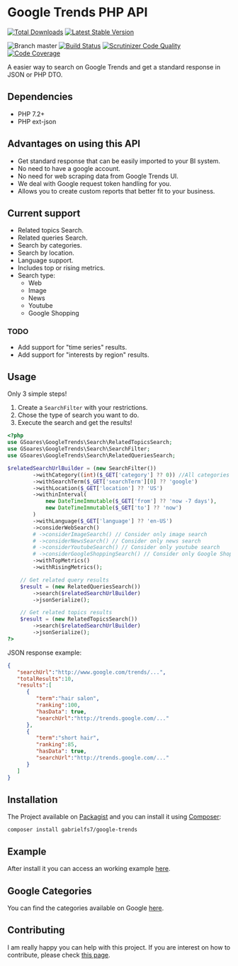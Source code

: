 # Google Trends PHP API

[![Total Downloads](https://img.shields.io/packagist/dt/gabrielfs7/google-trends.svg?style=flat-square)](https://packagist.org/packages/gabrielfs7/google-trends) [![Latest Stable Version](https://img.shields.io/packagist/v/gabrielfs7/google-trends.svg?style=flat-square)](https://packagist.org/packages/gabrielfs7/google-trends)

![Branch master](https://img.shields.io/badge/branch-master-brightgreen.svg?style=flat-square)
[![Build Status](https://scrutinizer-ci.com/g/gabrielfs7/google-trends/badges/build.png?b=master)](https://scrutinizer-ci.com/g/gabrielfs7/google-trends/build-status/master)
[![Scrutinizer Code Quality](https://scrutinizer-ci.com/g/gabrielfs7/google-trends/badges/quality-score.png?b=master)](https://scrutinizer-ci.com/g/gabrielfs7/google-trends/?branch=master)
[![Code Coverage](https://img.shields.io/scrutinizer/coverage/g/gabrielfs7/google-trends/master.svg?style=flat-square)](https://scrutinizer-ci.com/g/gabrielfs7/google-trends/?branch=master)

A easier way to search on Google Trends and get a standard response in JSON or PHP DTO.

## Dependencies

- PHP 7.2+
- PHP ext-json

## Advantages on using this API

- Get standard response that can be easily imported to your BI system.
- No need to have a google account.
- No need for web scraping data from Google Trends UI.
- We deal with Google request token handling for you.
- Allows you to create custom reports that better fit to your business. 

## Current support

- Related topics Search.
- Related queries Search.
- Search by categories.
- Search by location.
- Language support.
- Includes top or rising metrics.
- Search type:
  - Web
  - Image
  - News
  - Youtube
  - Google Shopping

### TODO

- Add support for "time series" results.
- Add support for "interests by region" results.

## Usage

Only 3 simple steps!

1) Create a `SearchFilter` with your restrictions.
2) Chose the type of search you want to do.
3) Execute the search and get the results!

```php
<?php
use GSoares\GoogleTrends\Search\RelatedTopicsSearch;
use GSoares\GoogleTrends\Search\SearchFilter;
use GSoares\GoogleTrends\Search\RelatedQueriesSearch;

$relatedSearchUrlBuilder = (new SearchFilter())
        ->withCategory((int)($_GET['category'] ?? 0)) //All categories
        ->withSearchTerm($_GET['searchTerm'][0] ?? 'google')
        ->withLocation($_GET['location'] ?? 'US')
        ->withinInterval(
            new DateTimeImmutable($_GET['from'] ?? 'now -7 days'),
            new DateTimeImmutable($_GET['to'] ?? 'now')
        )
        ->withLanguage($_GET['language'] ?? 'en-US')
        ->considerWebSearch()
        # ->considerImageSearch() // Consider only image search
        # ->considerNewsSearch() // Consider only news search
        # ->considerYoutubeSearch() // Consider only youtube search
        # ->considerGoogleShoppingSearch() // Consider only Google Shopping search
        ->withTopMetrics()
        ->withRisingMetrics();

    // Get related query results
    $result = (new RelatedQueriesSearch())
        ->search($relatedSearchUrlBuilder)
        ->jsonSerialize();

    // Get related topics results
    $result = (new RelatedTopicsSearch())
        ->search($relatedSearchUrlBuilder)
        ->jsonSerialize();
?>
```

JSON response example:

```json
{  
   "searchUrl":"http://www.google.com/trends/...",
   "totalResults":10,
   "results":[  
      {  
         "term":"hair salon",
         "ranking":100,
         "hasData": true,
         "searchUrl":"http://trends.google.com/..."
      },
      {  
         "term":"short hair",
         "ranking":85,
         "hasData": true,
         "searchUrl":"http://trends.google.com/..."
      }
   ]
}
```

## Installation

The Project available on [Packagist](https://packagist.org/packages/gabrielfs7/google-trends) and you can install it using [Composer](http://getcomposer.org/):

```shell script
composer install gabrielfs7/google-trends
```

## Example

After install it you can access an working example [here](/web/index.php).

## Google Categories

You can find the categories available on Google [here](/misc/categories.json).

## Contributing

I am really happy you can help with this project. If you are interest on how to contribute, please check [this page](./CONTRIBUTING.md).